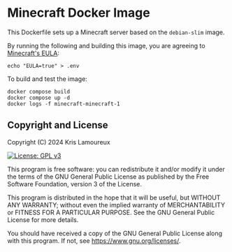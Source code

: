 # Minecraft Docker Image
This Dockerfile sets up a Minecraft server based on the `debian-slim` image.

By running the following and building this image, you are agreeing to
[Minecraft's EULA](https://www.minecraft.net/en-us/eula):
```
echo "EULA=true" > .env
```

To build and test the image:
```
docker compose build
docker compose up -d
docker logs -f minecraft-minecraft-1
```

## Copyright and License
Copyright (C) 2024  Kris Lamoureux

[![License: GPL v3](https://img.shields.io/badge/License-GPLv3-blue.svg)](https://www.gnu.org/licenses/gpl-3.0)

This program is free software: you can redistribute it and/or modify it under
the terms of the GNU General Public License as published by the Free Software
Foundation, version 3 of the License.

This program is distributed in the hope that it will be useful, but WITHOUT ANY
WARRANTY; without even the implied warranty of MERCHANTABILITY or FITNESS FOR A
PARTICULAR PURPOSE.  See the GNU General Public License for more details.

You should have received a copy of the GNU General Public License along with
this program. If not, see <https://www.gnu.org/licenses/>.
